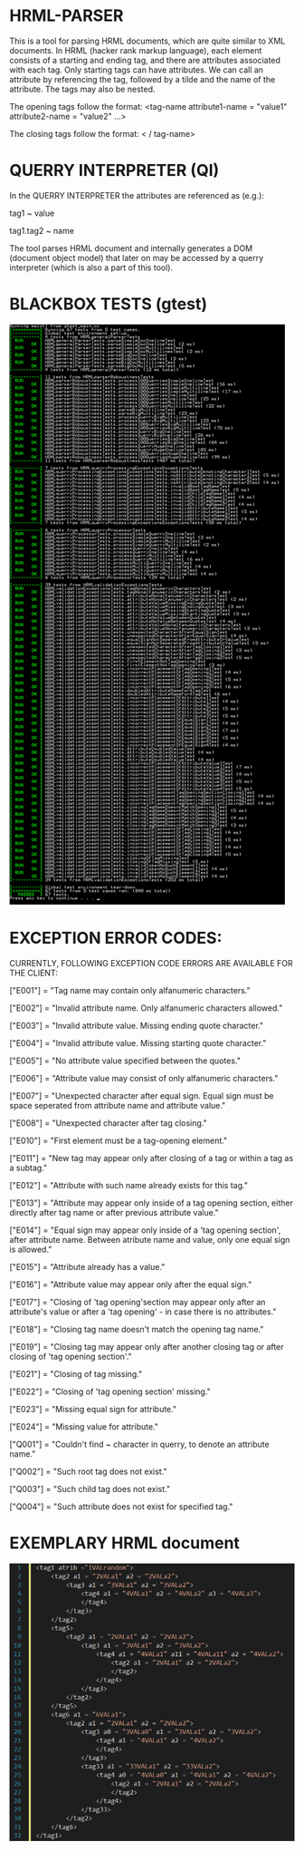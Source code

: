 # HRML-PARSER
This is a tool for parsing HRML documents, which are quite similar to XML documents.
In HRML (hacker rank markup language), each element consists of a starting and ending tag, and there are attributes associated with each tag. Only starting tags can have attributes. We can call an attribute by referencing the tag, followed by a tilde and the name of the attribute. The tags may also be nested.

The opening tags follow the format: <tag-name attribute1-name = "value1" attribute2-name = "value2" ...>

The closing tags follow the format: < / tag-name>

# QUERRY INTERPRETER (QI)
In the QUERRY INTERPRETER the attributes are referenced as (e.g.):

tag1 ~ value

tag1.tag2 ~ name

The tool parses HRML document and internally generates a DOM (document object model) that later on may be accessed by a querry interpreter (which is also a part of this tool).

# BLACKBOX TESTS (gtest)
![](https://github.com/kowalskikamil90/hrml-parser/blob/master/demo/testOutput.png)

# EXCEPTION ERROR CODES:

CURRENTLY, FOLLOWING EXCEPTION CODE ERRORS ARE AVAILABLE FOR THE CLIENT:

["E001"] = "Tag name may contain only alfanumeric characters."

["E002"] = "Invalid attribute name. Only alfanumeric characters allowed."

["E003"] = "Invalid attribute value. Missing ending quote character."

["E004"] = "Invalid attribute value. Missing starting quote character."

["E005"] = "No attribute value specified between the quotes."

["E006"] = "Attribute value may consist of only alfanumeric characters."

["E007"] = "Unexpected character after equal sign. Equal sign must be space seperated from attribute name and attribute value."

["E008"] = "Unexpected character after tag closing."

["E010"] = "First element must be a tag-opening element."

["E011"] = "New tag may appear only after closing of a tag or within a tag as a subtag."

["E012"] = "Attribute with such name already exists for this tag."

["E013"] = "Attribute may appear only inside of a tag opening section, either directly after tag name or after previous attribute value."

["E014"] = "Equal sign may appear only inside of a 'tag opening section', after attribute name. Between atribute name and value, only one equal sign is allowed."

["E015"] = "Attribute already has a value."

["E016"] = "Attribute value may appear only after the equal sign."

["E017"] = "Closing of 'tag opening'section may appear only after an attribute's value or after a 'tag opening' - in case there is no attributes."

["E018"] = "Closing tag name doesn't match the opening tag name."

["E019"] = "Closing tag may appear only after another closing tag or after closing of 'tag opening section'."

["E021"] = "Closing of tag missing."

["E022"] = "Closing of 'tag opening section' missing."

["E023"] = "Missing equal sign for attribute."

["E024"] = "Missing value for attribute."

["Q001"] = "Couldn't find ~ character in querry, to denote an attribute name."

["Q002"] = "Such root tag does not exist."

["Q003"] = "Such child tag does not exist."

["Q004"] = "Such attribute does not exist for specified tag."

# EXEMPLARY HRML document

![](https://github.com/kowalskikamil90/hrml-parser/blob/master/demo/HRMLexample.png)

